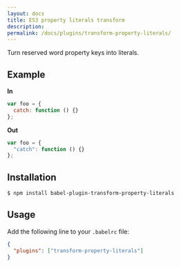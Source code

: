 ```yaml
---
layout: docs
title: ES3 property literals transform
description:
permalink: /docs/plugins/transform-property-literals/
---
```


Turn reserved word property keys into literals.

## Example

**In**

```javascript
var foo = {
  catch: function () {}
};
```

**Out**

```javascript
var foo = {
  "catch": function () {}
};
```

## Installation

```sh
$ npm install babel-plugin-transform-property-literals
```

## Usage

Add the following line to your `.babelrc` file:

```json
{
  "plugins": ["transform-property-literals"]
}
```
